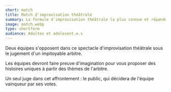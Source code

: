 ```yaml
---
short: match
title: Match d'improvisation théâtrale
summary: La formule d'improvisation théâtrale la plus connue et répandue
image: match.webp
type: shortform
audience: Adultes et adolesent.e.s
---
```


Deux équipes s'opposent dans ce spectacle d'improvisation théâtrale sous le jugement d'un impitoyable arbitre.

Les équipes devront faire preuve d'imagination pour vous proposer des histoires uniques à partir des thèmes de l'arbitre.

Un seul juge dans cet affrontement : le public, qui décidera de l'équipe vainqueur par ses votes.